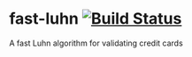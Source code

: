 # fast-luhn [![Build Status](https://travis-ci.org/bendrucker/fast-luhn.svg?branch=master)](https://travis-ci.org/bendrucker/fast-luhn)
A fast Luhn algorithm for validating credit cards
